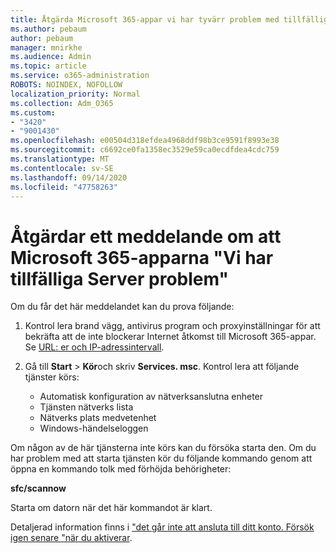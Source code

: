 ```yaml
---
title: Åtgärda Microsoft 365-appar vi har tyvärr problem med tillfällig Server
ms.author: pebaum
author: pebaum
manager: mnirkhe
ms.audience: Admin
ms.topic: article
ms.service: o365-administration
ROBOTS: NOINDEX, NOFOLLOW
localization_priority: Normal
ms.collection: Adm_O365
ms.custom:
- "3420"
- "9001430"
ms.openlocfilehash: e00504d318efdea4968ddf98b3ce9591f8993e38
ms.sourcegitcommit: c6692ce0fa1358ec3529e59ca0ecdfdea4cdc759
ms.translationtype: MT
ms.contentlocale: sv-SE
ms.lasthandoff: 09/14/2020
ms.locfileid: "47758263"
---
```

# <a name="fixing-the-microsoft-365-apps-sorry-we-are-having-temporary-server-issues-message"></a>Åtgärdar ett meddelande om att Microsoft 365-apparna "Vi har tillfälliga Server problem"

Om du får det här meddelandet kan du prova följande:

1. Kontrol lera brand vägg, antivirus program och proxyinställningar för att bekräfta att de inte blockerar Internet åtkomst till Microsoft 365-appar. Se [URL: er och IP-adressintervall](https://docs.microsoft.com/office365/enterprise/urls-and-ip-address-ranges).

2. Gå till **Start**  >  **Kör**och skriv **Services. msc**. Kontrol lera att följande tjänster körs:
    - Automatisk konfiguration av nätverksanslutna enheter
    - Tjänsten nätverks lista
    - Nätverks plats medvetenhet
    - Windows-händelseloggen

Om någon av de här tjänsterna inte körs kan du försöka starta den. Om du har problem med att starta tjänsten kör du följande kommando genom att öppna en kommando tolk med förhöjda behörigheter:

**sfc/scannow**

Starta om datorn när det här kommandot är klart.

Detaljerad information finns i ["det går inte att ansluta till ditt konto. Försök igen senare "när du aktiverar](https://docs.microsoft.com/office/troubleshoot/activation-installation/issue-when-activate-office-from-office-365).